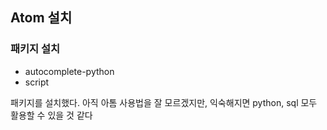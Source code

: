 ## Atom 설치

### 패키지 설치
- autocomplete-python
- script

패키지를 설치했다. 
아직 아톰 사용법을 잘 모르겠지만, 익숙해지면 python, sql 모두 활용할 수 있을 것 같다

